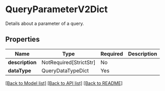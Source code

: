 # QueryParameterV2Dict

Details about a parameter of a query.

## Properties
| Name | Type | Required | Description |
| ------------ | ------------- | ------------- | ------------- |
**description** | NotRequired[StrictStr] | No |  |
**dataType** | QueryDataTypeDict | Yes |  |


[[Back to Model list]](../../../README.md#models-v1-link) [[Back to API list]](../../../README.md#apis-v1-link) [[Back to README]](../../../README.md)
